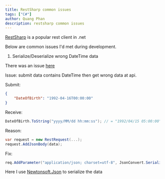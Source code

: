 ```yaml
---
title: RestSharp common issues
tags: ["C#"]
author: Quang Phan
description: restsharp common issues
---
```


[RestSharp](https://github.com/restsharp/RestSharp) is a popular rest client in .net

Below are common issues I'd met during development.

1. Serialize/Deserialize wrong DateTime data

There was an issue [here](https://github.com/restsharp/RestSharp/issues/834)

Issue: submit data contains DateTime then get wrong data at api.

Submit:

```json
{
    "DateOfBirth": "1992-04-16T00:00:00"
}
```

Receive:

```cs
DateOfBirth.ToString("yyyy/MM/dd hh:mm:ss"); // = "1992/04/15 05:00:00"
```

Reason:

```cs
var request = new RestRequest(...);
request.AddJsonBody(data);
```

Fix:

```cs
req.AddParameter("application/json; charset=utf-8", JsonConvert.SerializeObject(data), ParameterType.RequestBody);
```

Here I use [Newtonsoft.Json](https://www.newtonsoft.com/json) to serialize the data